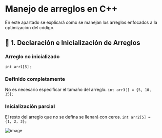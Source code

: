# Manejo de arreglos en C++

En este apartado se explicará como se manejan los arreglos enfocados a la optimización del código.

## 📌 1. Declaración e Inicialización de Arreglos

### Arreglo no inicializado
`int arr1[5];`

### Definido completamente
No es necesario especificar el tamaño del arreglo.
`int arr3[] = {5, 10, 15};`

### Inicialización parcial
El resto del arreglo que no se defina se llenará con ceros.
`int arr2[5] = {1, 2, 3};`

![image](https://github.com/user-attachments/assets/4ae94bed-cedc-4308-af42-52e4b1650813)
